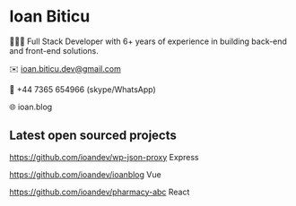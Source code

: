 # Ioan Biticu

👨🏻‍💻 Full Stack Developer with 6+ years of experience in building back-end and front-end solutions.

✉️ ioan.biticu.dev@gmail.com

💬 +44 7365 654966 (skype/WhatsApp)

🌐 ioan.blog

## Latest open sourced projects

https://github.com/ioandev/wp-json-proxy Express

https://github.com/ioandev/ioanblog Vue

https://github.com/ioandev/pharmacy-abc React